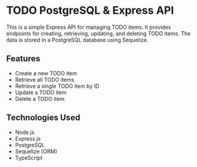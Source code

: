# TODO PostgreSQL & Express API

This is a simple Express API for managing TODO items. It provides endpoints for creating, retrieving, updating, and deleting TODO items. The data is stored in a PostgreSQL database using Sequelize.

## Features

-  Create a new TODO item
-  Retrieve all TODO items
-  Retrieve a single TODO item by ID
-  Update a TODO item
-  Delete a TODO item

## Technologies Used

-  Node.js
-  Express.js
-  PostgreSQL
-  Sequelize (ORM)
-  TypeScript